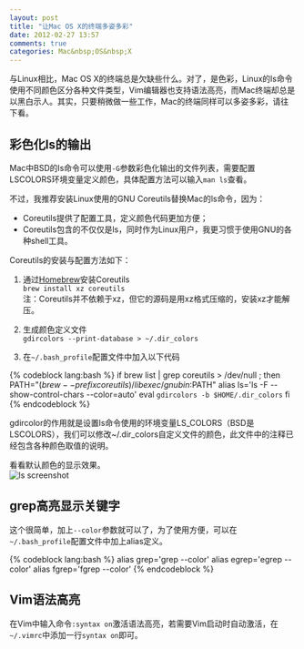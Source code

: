 ```yaml
---
layout: post
title: "让Mac OS X的终端多姿多彩"
date: 2012-02-27 13:57
comments: true
categories: Mac&nbsp;OS&nbsp;X
---
```


与Linux相比，Mac OS X的终端总是欠缺些什么。对了，是色彩，Linux的ls命令使用不同颜色区分各种文件类型，Vim编辑器也支持语法高亮，而Mac终端却总是以黑白示人。其实，只要稍微做一些工作，Mac的终端同样可以多姿多彩，请往下看。

<!--more-->

## 彩色化ls的输出

Mac中BSD的ls命令可以使用`-G`参数彩色化输出的文件列表，需要配置LSCOLORS环境变量定义颜色，具体配置方法可以输入`man ls`查看。

不过，我推荐安装Linux使用的GNU Coreutils替换Mac的ls命令，因为：

* Coreutils提供了配置工具，定义颜色代码更加方便；  
* Coreutils包含的不仅仅是ls，同时作为Linux用户，我更习惯于使用GNU的各种shell工具。

Coreutils的安装与配置方法如下：

1. 通过[Homebrew](/blog/2012/02/25/homebrew-installation-and-usage/)安装Coreutils  
`brew install xz coreutils`  
注：Coreutils并不依赖于xz，但它的源码是用xz格式压缩的，安装xz才能解压。

2. 生成颜色定义文件  
`gdircolors --print-database > ~/.dir_colors`

3. 在`~/.bash_profile`配置文件中加入以下代码

{% codeblock lang:bash %}
if brew list | grep coreutils > /dev/null ; then
	PATH="$(brew --prefix coreutils)/libexec/gnubin:$PATH"
	alias ls='ls -F --show-control-chars --color=auto'
	eval `gdircolors -b $HOME/.dir_colors`
fi
{% endcodeblock %}

gdircolor的作用就是设置ls命令使用的环境变量LS_COLORS（BSD是LSCOLORS），我们可以修改~/.dir_colors自定义文件的颜色，此文件中的注释已经包含各种颜色取值的说明。

看看默认颜色的显示效果。  
![ls screenshot](../../../../images/2012-02-27-colorful-terminal-in-mac_ls.png)

## grep高亮显示关键字

这个很简单，加上`--color`参数就可以了，为了使用方便，可以在`~/.bash_profile`配置文件中加上alias定义。

{% codeblock lang:bash %}
alias grep='grep --color'
alias egrep='egrep --color'
alias fgrep='fgrep --color'
{% endcodeblock %}

## Vim语法高亮

在Vim中输入命令`:syntax on`激活语法高亮，若需要Vim启动时自动激活，在`~/.vimrc`中添加一行`syntax on`即可。


